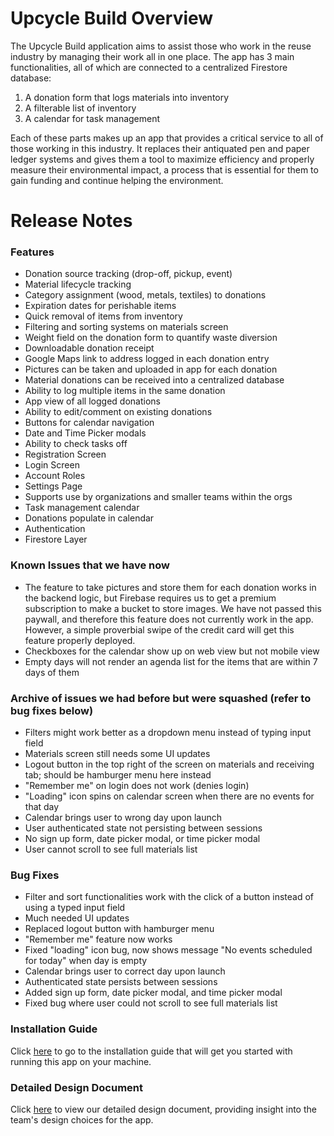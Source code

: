 # Upcycle Build Overview
The Upcycle Build application aims to assist those who work in the reuse industry by managing their work all in one place. The app has 3 main functionalities, all of which are connected to a centralized Firestore database:

1) A donation form that logs materials into inventory
2) A filterable list of inventory
3) A calendar for task management

Each of these parts makes up an app that provides a critical service to all of those working in this industry. It replaces their antiquated pen and paper ledger systems and gives them a tool to maximize efficiency and properly measure their environmental impact, a process that is essential for them to gain funding and continue helping the environment.

# Release Notes
### Features
- Donation source tracking (drop-off, pickup, event)
- Material lifecycle tracking
- Category assignment (wood, metals, textiles) to donations
- Expiration dates for perishable items
- Quick removal of items from inventory
- Filtering and sorting systems on materials screen
- Weight field on the donation form to quantify waste diversion
- Downloadable donation receipt
- Google Maps link to address logged in each donation entry
- Pictures can be taken and uploaded in app for each donation
- Material donations can be received into a centralized database
- Ability to log multiple items in the same donation
- App view of all logged donations
- Ability to edit/comment on existing donations
- Buttons for calendar navigation
- Date and Time Picker modals
- Ability to check tasks off
- Registration Screen
- Login Screen
- Account Roles
- Settings Page
- Supports use by organizations and smaller teams within the orgs
- Task management calendar
- Donations populate in calendar
- Authentication
- Firestore Layer

### Known Issues that we have now
- The feature to take pictures and store them for each donation works in the backend logic, but Firebase requires us to get a premium subscription to make a bucket to store images. We have not passed this paywall, and therefore this feature does not currently work in the app. However, a simple proverbial swipe of the credit card will get this feature properly deployed.
- Checkboxes for the calendar show up on web view but not mobile view
- Empty days will not render an agenda list for the items that are within 7 days of them

### Archive of issues we had before but were squashed (refer to bug fixes below)
- Filters might work better as a dropdown menu instead of typing input field
- Materials screen still needs some UI updates
- Logout button in the top right of the screen on materials and receiving tab; should be hamburger menu here instead
- "Remember me" on login does not work (denies login)
- "Loading" icon spins on calendar screen when there are no events for that day
- Calendar brings user to wrong day upon launch
- User authenticated state not persisting between sessions
- No sign up form, date picker modal, or time picker modal
- User cannot scroll to see full materials list

### Bug Fixes
- Filter and sort functionalities work with the click of a button instead of using a typed input field
- Much needed UI updates
- Replaced logout button with hamburger menu
- "Remember me" feature now works
- Fixed "loading" icon bug, now shows message "No events scheduled for today" when day is empty
- Calendar brings user to correct day upon launch
- Authenticated state persists between sessions
- Added sign up form, date picker modal, and time picker modal
- Fixed bug where user could not scroll to see full materials list

### Installation Guide
Click [here](https://github.com/cwyner/JIB-4342-RamblinRecyclers/blob/riechert-arthur-installation-guide-1/INSTALLATION.md) to go to the installation guide that will get you started with running this app on your machine.

### Detailed Design Document
Click [here](https://github.com/cwyner/JIB-4342-RamblinRecyclers/blob/1ebd4ae66becac214cad053951aa13e3e04b4765/Detailed%20Design%20Document%20-%20JIB%204342.pdf) to view our detailed design document, providing insight into the team's design choices for the app.
